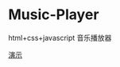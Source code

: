 # Music-Player
html+css+javascript 音乐播放器

<a href="https://vanillawebprojects.com/projects/music-player/" title="title">演示</a>

